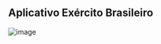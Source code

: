 ## Aplicativo Exército Brasileiro
![image](https://user-images.githubusercontent.com/72039007/176435212-84167340-fa0f-41c9-8ea9-c608055ec031.png)
